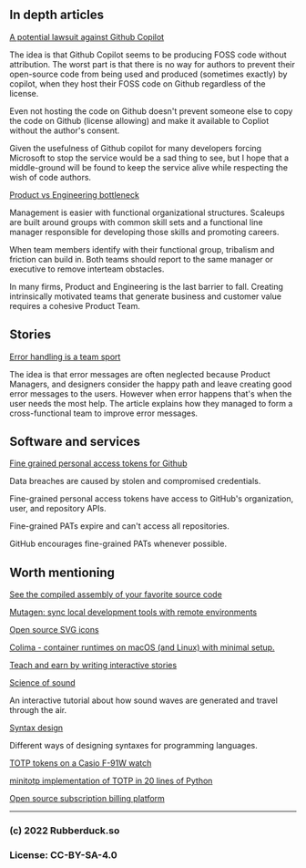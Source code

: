 ## In depth articles

[A potential lawsuit against Github Copilot](https://githubcopilotinvestigation.com/)

The idea is that Github Copilot seems to be producing FOSS code without attribution. The worst part is that there is no way for authors to prevent their open-source code from being used and produced (sometimes exactly) by copilot, when they host their FOSS code on Github regardless of the license.

Even not hosting the code on Github doesn't prevent someone else to copy the code on Github (license allowing) and make it available to Copliot without the author's consent.

Given the usefulness of Github copilot for many developers forcing Microsoft to stop the service would be a sad thing to see, but I hope that a middle-ground will be found to keep the service alive while respecting the wish of code authors.

[Product vs Engineering bottleneck](https://martinfowler.com/articles/bottlenecks-of-scaleups/03-product-v-engineering.html)

Management is easier with functional organizational structures. Scaleups are built around groups with common skill sets and a functional line manager responsible for developing those skills and promoting careers.

When team members identify with their functional group, tribalism and friction can build in. Both teams should report to the same manager or executive to remove interteam obstacles.

In many firms, Product and Engineering is the last barrier to fall. Creating intrinsically motivated teams that generate business and customer value requires a cohesive Product Team.

## Stories

[Error handling is a team sport](https://wix-ux.com/when-life-gives-you-lemons-write-better-error-messages-46c5223e1a2f)

The idea is that error messages are often neglected because Product Managers, and designers consider the happy path and leave creating good error messages to the users. However when error happens that's when the user needs the most help. The article explains how they managed to form a cross-functional team to improve error messages.

## Software and services

[Fine grained personal access tokens for Github](https://github.blog/2022-10-18-introducing-fine-grained-personal-access-tokens-for-github/)

Data breaches are caused by stolen and compromised credentials.

Fine-grained personal access tokens have access to GitHub's organization, user, and repository APIs.

Fine-grained PATs expire and can't access all repositories.

GitHub encourages fine-grained PATs whenever possible.
## Worth mentioning

[See the compiled assembly of your favorite source code](https://godbolt.org/)

[Mutagen: sync local development tools with remote environments](https://github.com/mutagen-io/mutagen)

[Open source SVG icons](https://lucide.dev/)

[Colima - container runtimes on macOS (and Linux) with minimal setup.](https://github.com/abiosoft/colima)

[Teach and earn by writing interactive stories](https://tigyog.app/)

[Science of sound](https://ciechanow.ski/sound/)

An interactive tutorial about how sound waves are generated and travel through the air.

[Syntax design](https://cs.lmu.edu/~ray/notes/syntaxdesign/)

Different ways of designing syntaxes for programming languages.

[TOTP tokens on a Casio F-91W watch](https://blog.singleton.io/posts/2022-10-17-otp-on-wrist/)

[minitotp implementation of TOTP in 20 lines of Python](https://github.com/susam/mintotp)

[Open source subscription billing platform](https://github.com/killbill/killbill)

---
### (c) 2022 Rubberduck.so
### License: CC-BY-SA-4.0
